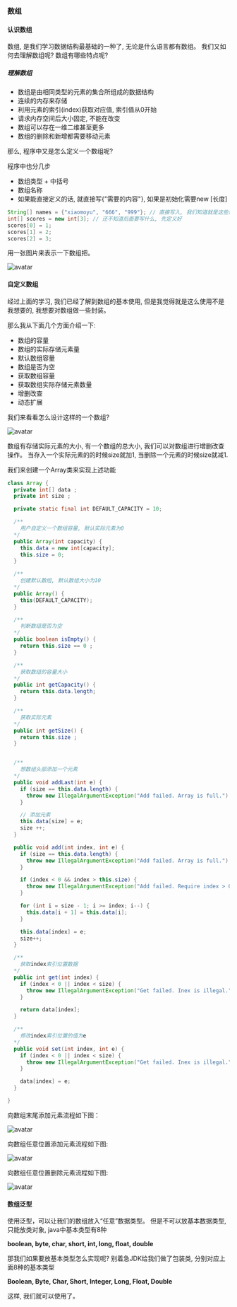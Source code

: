 ### 数组

#### 认识数组
数组, 是我们学习数据结构最基础的一种了, 无论是什么语言都有数组。
我们又如何去理解数组呢? 数组有哪些特点呢?

##### 理解数组
  * 数组是由相同类型的元素的集合所组成的数据结构
  * 连续的内存来存储
  * 利用元素的索引(index)获取对应值, 索引值从0开始
  * 请求内存空间后大小固定, 不能在改变
  * 数组可以存在一维二维甚至更多
  * 数组的删除和新增都需要移动元素


那么, 程序中又是怎么定义一个数组呢?

程序中也分几步
  * 数组类型 + 中括号
  * 数组名称
  * 如果能直接定义的话, 就直接写{"需要的内容"}, 如果是初始化需要new [长度]

```java
String[] names = {"xiaomoyu", "666", "999"}; // 直接写入, 我们知道就是这些值
int[] scores = new int[3]; // 还不知道后面要写什么, 先定义好
scores[0] = 1;
scores[1] = 2;
scores[2] = 3;
```


用一张图片来表示一下数组把。


![avatar](https://github.com/basebase/img_server/blob/master/common/array01.png?raw=true)


#### 自定义数组
经过上面的学习, 我们已经了解到数组的基本使用, 但是我觉得就是这么使用不是我想要的, 我想要对数组做一些封装。


那么我从下面几个方面介绍一下:
  * 数组的容量
  * 数组的实际存储元素量
  * 默认数组容量
  * 数组是否为空
  * 获取数组容量
  * 获取数组实际存储元素数量
  * 增删改查
  * 动态扩展



我们来看看怎么设计这样的一个数组?

![avatar](https://github.com/basebase/img_server/blob/master/common/array02.png?raw=true)

数组有存储实际元素的大小, 有一个数组的总大小, 我们可以对数组进行增删改查操作。
当存入一个实际元素的的时候size就加1, 当删除一个元素的时候size就减1.



我们来创建一个Array类来实现上述功能
```java
class Array {
  private int[] data ;
  private int size ;

  private static final int DEFAULT_CAPACITY = 10;

  /**
    用户自定义一个数组容量, 默认实际元素为0
  */
  public Array(int capacity) {
    this.data = new int[capacity];
    this.size = 0;
  }

  /**
    创建默认数组, 默认数组大小为10
  */
  public Array() {
    this(DEFAULT_CAPACITY);
  }

  /**
    判断数组是否为空
  */
  public boolean isEmpty() {
    return this.size == 0 ;
  }

  /**
    获取数组的容量大小
  */
  public int getCapacity() {
    return this.data.length;
  }

  /**
    获取实际元素
  */
  public int getSize() {
    return this.size ;
  }


  /**
    想数组头部添加一个元素
  */
  public void addLast(int e) {
    if (size == this.data.length) {
      throw new IllegalArgumentException("Add failed. Array is full.")
    }

    // 添加元素
    this.data[size] = e;
    size ++;
  }

  public void add(int index, int e) {
    if (size == this.data.length) {
      throw new IllegalArgumentException("Add failed. Array is full.")
    }

    if (index < 0 && index > this.size) {
      throw new IllegalArgumentException("Add failed. Require index > 0 and index <= size. ")
    }

    for (int i = size - 1; i >= index; i--) {
      this.data[i + 1] = this.data[i];
    }

    this.data[index] = e;
    size++;
  }

  /**
    获取index索引位置数据
  */
  public int get(int index) {
    if (index < 0 || index < size) {
      throw new IllegalArgumentException("Get failed. Inex is illegal.")
    }

    return data[index];
  }

  /**
    修改index索引位置的值为e
  */
  public void set(int index, int e) {
    if (index < 0 || index < size) {
      throw new IllegalArgumentException("Get failed. Inex is illegal.")
    }

    data[index] = e;
  }

}

```


向数组末尾添加元素流程如下图：

![avatar](https://github.com/basebase/img_server/blob/master/common/array03.jpg?raw=true)


向数组任意位置添加元素流程如下图:

![avatar](https://github.com/basebase/img_server/blob/master/common/array04.jpg?raw=true)


向数组任意位置删除元素流程如下图:

![avatar](https://github.com/basebase/img_server/blob/master/common/array05.jpg?raw=true)





#### 数组泛型

使用泛型，可以让我们的数组放入“任意”数据类型。
但是不可以放基本数据类型, 只能放类对象, java中基本类型有8种

**boolean, byte, char, short, int, long, float, double**

那我们如果要放基本类型怎么实现呢?
别着急JDK给我们做了包装类, 分别对应上面8种的基本类型

**Boolean, Byte, Char, Short, Integer, Long, Float, Double**

这样, 我们就可以使用了。
